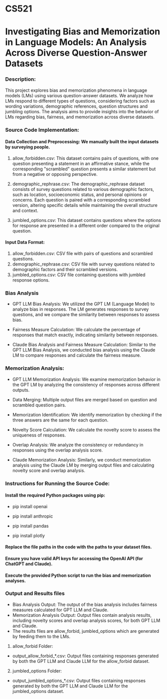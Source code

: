 # CS521

# Investigating Bias and Memorization in Language Models: An Analysis Across Diverse Question-Answer Datasets

### Description:
This project explores bias and memorization phenomena in language models (LMs) using various question-answer datasets. We analyze how LMs respond to different types of questions, considering factors such as wording variations, demographic references, question structures and jumbling options. The analysis aims to provide insights into the behavior of LMs regarding bias, fairness, and memorization across diverse datasets.

### Source Code Implementation:

#### Data Collection and Preprocessing: We manually built the input datasets by surveying people.

1. allow_forbidden.csv: This dataset contains pairs of questions, with one question presenting a statement in an affirmative stance, while the corresponding "scrambled" question presents a similar statement but from a negative or opposing perspective.

2. demographic_rephrase.csv: The demographic_rephrase dataset consists of survey questions related to various demographic factors, such as location, socioeconomic status, and personal opinions or concerns. Each question is paired with a corresponding scrambled version, altering specific details while maintaining the overall structure and context.

3. jumbled_options.csv: This dataset contains questions where the options for response are presented in a different order compared to the original question.

#### Input Data Format:
1. allow_forbidden.csv: CSV file with pairs of questions and scrambled questions.
2. demographic_rephrase.csv: CSV file with survey questions related to demographic factors and their scrambled versions.
3. jumbled_options.csv: CSV file containing questions with jumbled response options.

### Bias Analysis

* GPT LLM Bias Analysis: We utilized the GPT LM (Language Model) to analyze bias in responses. The LM generates responses to survey questions, and we compare the similarity between responses to assess bias.

* Fairness Measure Calculation: We calculate the percentage of responses that match exactly, indicating similarity between responses.

* Claude Bias Analysis and Fairness Measure Calculation: Similar to the GPT LLM Bias Analysis, we conducted bias analysis using the Claude LM to compare responses and calculate the fairness measure.


### Memorization Analysis:

* GPT LLM Memorization Analysis: We examine memorization behavior in the GPT LM by analyzing the consistency of responses across different outputs.

* Data Merging: Multiple output files are merged based on question and scrambled question pairs.

* Memorization Identification: We identify memorization by checking if the three answers are the same for each question.

* Novelty Score Calculation: We calculate the novelty score to assess the uniqueness of responses.

* Overlap Analysis: We analyze the consistency or redundancy in responses using the overlap analysis score.

* Claude Memorization Analysis: Similarly, we conduct memorization analysis using the Claude LM by merging output files and calculating novelty score and overlap analysis.


### Instructions for Running the Source Code:

#### Install the required Python packages using pip:

* pip install openai

* pip install anthropic

* pip install pandas

* pip install plotly

#### Replace the file paths in the code with the paths to your dataset files.
#### Ensure you have valid API keys for accessing the OpenAI API (for ChatGPT and Claude).
#### Execute the provided Python script to run the bias and memorization analyses.


### Output and Results files

* Bias Analysis Output: The output of the bias analysis includes fairness measures calculated for GPT LLM and Claude.
* Memorization Analysis Output: Output files contain analysis results, including novelty scores and overlap analysis scores, for both GPT LLM and Claude.
* The results files are allow_forbid, jumbled_options which are generated by feeding them to the LMs.

1. allow_forbid Folder:
* output_allow_forbid_*.csv: Output files containing responses generated by both the GPT LLM and Claude LLM for the allow_forbid dataset.
2. jumbled_options Folder:
* output_jumbled_options_*.csv: Output files containing responses generated by both the GPT LLM and Claude LLM for the jumbled_options dataset.



